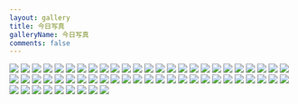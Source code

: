 ```yaml
---
layout: gallery
title: 今日写真
galleryName: 今日写真
comments: false
---
```


<style>
#l_main {
   max-width: calc(100% - 1 * 24px);
  padding-left: 0px;
  float: left;
  -webkit-box-ordinal-group: 2;
  -moz-box-ordinal-group: 2;
  -ms-flex-order: 2;
  -webkit-order: 2;
  order: 2;
}
#bottom {
  display: none;
}
#post-body {
  display:flex;
  flex-wrap: wrap;
}
#post-body p {
  display:flex;
  flex-wrap: wrap;
}
#post-body p img {
  width: 32%;
  margin: 5px;
}
</style>

![](https://gcore.jsdelivr.net/gh/txw1314/blog-img@main/今日写真/20200812202208120145619.jpg)
![](https://gcore.jsdelivr.net/gh/txw1314/blog-img@main/今日写真/20200812202208120145618.jpg)
![](https://gcore.jsdelivr.net/gh/txw1314/blog-img@main/今日写真/20200812202208120145617.jpg)
![](https://gcore.jsdelivr.net/gh/txw1314/blog-img@main/今日写真/20200812202208120145616.jpg)
![](https://gcore.jsdelivr.net/gh/txw1314/blog-img@main/今日写真/20200812202208120145615.jpg)
![](https://gcore.jsdelivr.net/gh/txw1314/blog-img@main/今日写真/20200812202208120145613.jpg)
![](https://gcore.jsdelivr.net/gh/txw1314/blog-img@main/今日写真/20200812202208120145612.jpg)
![](https://gcore.jsdelivr.net/gh/txw1314/blog-img@main/今日写真/20200812202208120145611.jpg)
![](https://gcore.jsdelivr.net/gh/txw1314/blog-img@main/今日写真/20200812202208120145610.jpg)
![](https://gcore.jsdelivr.net/gh/txw1314/blog-img@main/fairy/202208/一棵树202208120131595.jpg)
![](https://gcore.jsdelivr.net/gh/txw1314/blog-img@main/fairy/202208/一棵树202208120131594.jpg)
![](https://gcore.jsdelivr.net/gh/txw1314/blog-img@main/fairy/202208/一棵树202208120131593.jpg)
![](https://gcore.jsdelivr.net/gh/txw1314/blog-img@main/fairy/202208/一棵树202208120131592.jpg)
![](https://gcore.jsdelivr.net/gh/txw1314/blog-img@main/fairy/202208/一棵树202208120131591.jpg)
![](https://gcore.jsdelivr.net/gh/txw1314/blog-img@main/fairy/202208/一棵树202208120131590.jpg)
![](https://gcore.jsdelivr.net/gh/txw1314/blog-img@main/fairy/202208/一棵树202208120131589.jpg)
![](https://gcore.jsdelivr.net/gh/txw1314/blog-img@main/fairy/202208/一棵树202208120131588.jpg)
![](https://gcore.jsdelivr.net/gh/txw1314/blog-img@main/fairy/202208/岁岁小塔202208120124266.jpg)
![](https://gcore.jsdelivr.net/gh/txw1314/blog-img@main/fairy/202208/岁岁小塔202208120124265.jpg)
![](https://gcore.jsdelivr.net/gh/txw1314/blog-img@main/fairy/202208/岁岁小塔202208120124264.jpg)
![](https://gcore.jsdelivr.net/gh/txw1314/blog-img@main/fairy/202208/岁岁小塔202208120124263.jpg)
![](https://gcore.jsdelivr.net/gh/txw1314/blog-img@main/fairy/202208/岁岁小塔202208120124262.jpg)
![](https://gcore.jsdelivr.net/gh/txw1314/blog-img@main/fairy/202208/岁岁小塔202208120124261.jpg)
![](https://gcore.jsdelivr.net/gh/txw1314/blog-img@main/fairy/202208/岁岁小塔202208120124260.jpg)
![](https://gcore.jsdelivr.net/gh/txw1314/blog-img@main/fairy/202208/岁岁小塔202208120124258.jpg)
![](https://gcore.jsdelivr.net/gh/txw1314/blog-img@main/fairy/202208/岁岁小塔202208120117596.jpg)
![](https://gcore.jsdelivr.net/gh/txw1314/blog-img@main/fairy/202208/岁岁小塔202208120117595.jpg)
![](https://gcore.jsdelivr.net/gh/txw1314/blog-img@main/fairy/202208/岁岁小塔202208120117594.jpg)
![](https://gcore.jsdelivr.net/gh/txw1314/blog-img@main/fairy/202208/岁岁小塔202208120117593.jpg)
![](https://gcore.jsdelivr.net/gh/txw1314/blog-img@main/fairy/202208/岁岁小塔202208120117592.jpg)
![](https://gcore.jsdelivr.net/gh/txw1314/blog-img@main/fairy/202208/岁岁小塔202208120117591.jpg)
![](https://gcore.jsdelivr.net/gh/txw1314/blog-img@main/fairy/202208/岁岁小塔202208120117590.jpg)
![](https://gcore.jsdelivr.net/gh/txw1314/blog-img@main/fairy/202208/岁岁小塔202208120117589.jpg)
![](https://gcore.jsdelivr.net/gh/txw1314/blog-img@main/fairy/202208/岁岁小塔202208120117587.jpg)
![](https://gcore.jsdelivr.net/gh/txw1314/blog-img@main/fairy/2022/0812202208120107207.jpg)
![](https://gcore.jsdelivr.net/gh/txw1314/blog-img@main/fairy/2022/0812202208120107206.jpg)
![](https://gcore.jsdelivr.net/gh/txw1314/blog-img@main/fairy/2022/0812202208120107205.jpg)
![](https://gcore.jsdelivr.net/gh/txw1314/blog-img@main/fairy/2022/0812202208120107204.jpg)
![](https://gcore.jsdelivr.net/gh/txw1314/blog-img@main/fairy/2022/0812202208120107202.jpg)
![](https://gcore.jsdelivr.net/gh/txw1314/blog-img@main/fairy/2022/0812202208120107201.jpg)
![](https://gcore.jsdelivr.net/gh/txw1314/blog-img@main/fairy/2022/0812202208120107200.jpg)
![](https://gcore.jsdelivr.net/gh/txw1314/blog-img@main/fairy/2022/0812202208120107199.jpg)
![](https://gcore.jsdelivr.net/gh/txw1314/blog-img@main/fairy/2022/0812202208120107198.jpg)
![](https://gcore.jsdelivr.net/gh/txw1314/blog-img@main/img/202208071634541.png)
![](https://gcore.jsdelivr.net/gh/txw1314/blog-img@main/img/202208071634554.png)
![](https://gcore.jsdelivr.net/gh/txw1314/blog-img@main/img/202208071634646.png)
![](https://gcore.jsdelivr.net/gh/txw1314/blog-img@main/img/202208071634848.png)
![](https://gcore.jsdelivr.net/gh/txw1314/blog-img@main/img/202208071634279.jpeg)
![](https://gcore.jsdelivr.net/gh/txw1314/blog-img@main/img/202208071634006.png)
![](https://gcore.jsdelivr.net/gh/txw1314/blog-img@main/img/202208071634686.png)
![](https://gcore.jsdelivr.net/gh/txw1314/blog-img@main/img/202208071634504.jpeg)
![](https://gcore.jsdelivr.net/gh/txw1314/blog-img@main/img/202208071634893.jpeg)
![](https://gcore.jsdelivr.net/gh/txw1314/blog-img@main/img/202208071634092.jpeg)
![](https://gcore.jsdelivr.net/gh/txw1314/blog-img@main/img/202208071634159.jpeg)
![](https://gcore.jsdelivr.net/gh/txw1314/blog-img@main/img/202208071633361.jpeg)
![](https://gcore.jsdelivr.net/gh/txw1314/blog-img@main/img/202208041705616.png)
![](https://gcore.jsdelivr.net/gh/txw1314/blog-img@main/img/202208041514845.png)
![](https://gcore.jsdelivr.net/gh/txw1314/blog-img@main/img/202208040132020.jpeg)
![](https://gcore.jsdelivr.net/gh/txw1314/blog-img@main/img/202208021030428.jpg)

